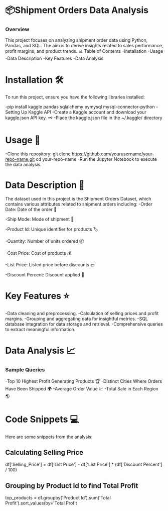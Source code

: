 # 📦Shipment Orders Data Analysis
### Overview
This project focuses on analyzing shipment order data using Python, Pandas, and SQL. The aim is to derive insights related to sales performance, profit margins, and product trends. 📊
Table of Contents
-Installation
-Usage
-Data Description
-Key Features
-Data Analysis

# Installation 🛠️
To run this project, ensure you have the following libraries installed:

-pip install kaggle pandas sqlalchemy pymysql mysql-connector-python
-Setting Up Kaggle API
-Create a Kaggle account and download your kaggle.json API key. 🗝️
-Place the kaggle.json file in the ~/.kaggle/ directory
# Usage 🚀
-Clone this repository:
git clone https://github.com/yourusername/your-repo-name.git
cd your-repo-name
-Run the Jupyter Notebook to execute the data analysis.

# Data Description 📄
The dataset used in this project is the Shipment Orders Dataset, which contains various attributes related to shipment orders including:
-Order Date: Date of the order 📅

-Ship Mode: Mode of shipment 🚚

-Product Id: Unique identifier for products 🏷️

-Quantity: Number of units ordered 📦

-Cost Price: Cost of products 💰

-List Price: Listed price before discounts 💵

-Discount Percent: Discount applied 🔖

# Key Features ⭐
-Data cleaning and preprocessing.
-Calculation of selling prices and profit margins.
-Grouping and aggregating data for insightful metrics.
-SQL database integration for data storage and retrieval.
-Comprehensive queries to extract meaningful information.
# Data Analysis 📈
### Sample Queries
-Top 10 Highest Profit Generating Products 🏆
-Distinct Cities Where Orders Have Been Shipped 🌍
-Average Order Value 💹
-Total Sale in Each Region 🌎
# Code Snippets 💻
Here are some snippets from the analysis:
## Calculating Selling Price
df['Selling_Price'] = df['List Price'] - df['List Price'] * (df['Discount Percent'] / 100)

## Grouping by Product Id to find Total Profit
top_products = df.groupby('Product Id').sum('Total Profit').sort_values(by='Total Profit
